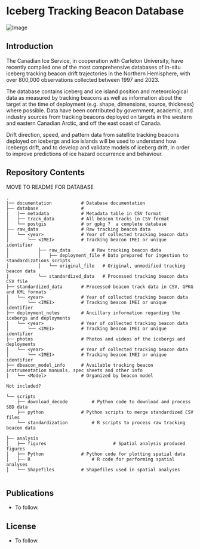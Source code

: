 # Iceberg Tracking Beacon Database
![Image](https://github.com/adamgarbo/cryologger-ice-tracking-beacon/blob/main/Archive/v2.0/Images/2019_300434063392070.JPG)

## Introduction
The Canadian Ice Service, in cooperation with Carleton University, have recently compiled one of the most comprehensive databases of in-situ iceberg tracking beacon drift trajectories in the Northern Hemisphere, with over 800,000 observations collected between 1997 and 2023. 

The database contains iceberg and ice island position and meteorological data as measured by tracking beacons as well as information about the target at the time of deployment (e.g. shape, dimensions, source, thickness) where possible. Data have been contributed by government, academic, and industry sources from tracking beacons deployed on targets in the western and eastern Canadian Arctic, and off the east coast of Canada. 

Drift direction, speed, and pattern data from satellite tracking beacons deployed on icebergs and ice islands will be used to understand how icebergs drift, and to develop and validate models of iceberg drift, in order to improve predictions of ice hazard occurrence and behaviour. 


## Repository Contents


MOVE TO README FOR DATABASE

```
.
|── documentation           # Database documentation
├── database                # 
|   |── metadata            # Metadata table in CSV format
│   ├── track_data			# All beacon tracks in CSV format
│   └── postgis	    		# or gpkg ?  a complete database
├── raw_data                # Raw tracking beacon data
│   └── <year>				# Year of collected tracking beacon data
│       └── <IMEI>			# Tracking beacon IMEI or unique identifier
│           ├── raw_data		# Raw tracking beacon data
│           │   ├── deployment_file	# Data prepared for ingestion to standardizations scripts
│           │   └── original_file	# Original, unmodified tracking beacon data
│           └── standardized_data	# Processed tracking beacon data CSV file
├── standardized_data	    # Processed beacon track data in CSV, GPKG and KML formats
│   └── <year>				# Year of collected tracking beacon data
│       └── <IMEI>			# Tracking beacon IMEI or unique identifier
├── deployment_notes	    # Ancillary information regarding the icebergs and deployments
│   └── <year>				# Year of collected tracking beacon data
│       └── <IMEI>			# Tracking beacon IMEI or unique identifier
├── photos	                # Photos and videos of the icebergs and deployments
│   └── <year>				# Year of collected tracking beacon data
│       └── <IMEI>			# Tracking beacon IMEI or unique identifier
├── dbeacon_model_info  	# Available tracking beacon instrumentation manuals, spec sheets and other info		
│   └── <Model>             # Organized by beacon model

Not included? 

└── scripts
    ├── download_decode			# Python code to download and process SBD data
    ├── python				# Python scripts to merge standardized CSV files
    └── standardization			# R scripts to process raw tracking beacon data

├── analysis
│   ├── figures                         # Spatial analysis produced figures
│   ├── Python				# Python code for plotting spatial data
│   ├── R		                # R code for performing spatial analyses
│   └── Shapefiles			# Shapefiles used in spatial analyses


```

## Publications
* To follow.

## License
* To follow.
